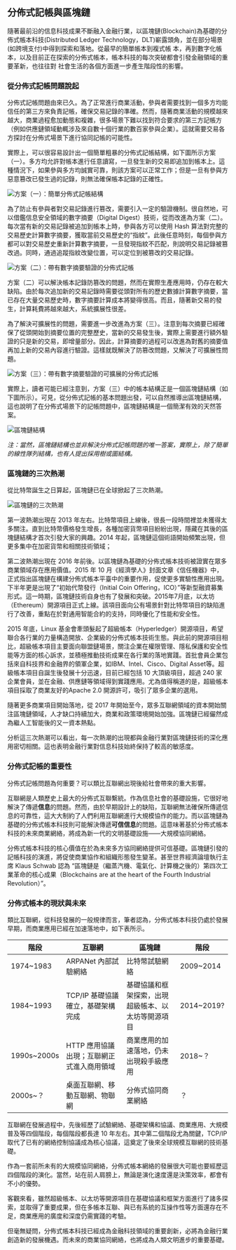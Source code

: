 ## 分佈式記帳與區塊鏈

隨著最前沿的信息科技成果不斷融入金融行業，以區塊鏈(Blockchain)為基礎的分佈式帳本科技(Distributed Ledger Technology，DLT)嶄露頭角，並在部分場景(如跨境支付)中得到探索和落地。從最早的簡單帳本到複式帳 本，再到數字化帳本，以及目前正在探索的分佈式帳本，帳本科技的每次突破都會引發金融領域的重要革新，也往往對 社會生活的各個方面進一步產生階段性的影響。

### 從分佈式記帳問題說起

分佈式記帳問題由來已久。為了正常進行商業活動，參與者需要找到一個多方均能信任的第三方來負責記帳，確保交易記錄的準確。然而，隨著商業活動的規模越來越大，商業過程愈加動態和複雜，很多場景下難以找到符合要求的第三方記帳方（例如供應鏈領域動輒涉及來自數十個行業的數百家參與企業）。這就需要交易各方探討在分佈式場景下進行協同記帳的可能性。

實際上，可以很容易設計出一個簡單粗暴的分佈式記帳結構，如下圖所示方案（一）。多方均允許對帳本進行任意讀寫，一旦發生新的交易即追加到帳本上。這種情況下，如果參與多方均誠實可靠，則該方案可以正常工作；但是一旦有參與方惡意篡改已發生過的記錄，則無法確保帳本記錄的正確性。

![方案（一）：簡單分佈式記帳結構](_images/dlt-01.png)

為了防止有參與者對交易記錄進行篡改，需要引入一定的驗證機制。很自然地，可以借鑑信息安全領域的數字摘要（Digital Digest）技術，從而改進為方案（二）。每次當有新的交易記錄被追加到帳本上時，參與各方可以使用 Hash 算法對完整的交易歷史計算數字摘要，獲取當前交易歷史的“指紋”。此後任意時刻，每個參與方都可以對交易歷史重新計算數字摘要，一旦發現指紋不匹配，則說明交易記錄被篡改過。同時，通過追蹤指紋改變位置，可以定位到被篡改的交易記錄。

![方案（二）：帶有數字摘要驗證的分佈式記帳](_images/dlt-02.png)

方案（二）可以解決帳本記錄防篡改的問題，然而在實際生產應用時，仍存在較大缺陷。由於每次追加新的交易記錄時需要從頭對所有的歷史數據計算數字摘要，當已存在大量交易歷史時，數字摘要計算成本將變得很高。而且，隨著新交易的發生，計算耗費將越來越大，系統擴展性很差。

為了解決可擴展性的問題，需要進一步改進為方案（三）。注意到每次摘要已經確保了從頭開始到摘要位置的完整歷史，當新的交易發生後，實際上需要進行額外驗證的只是新的交易，即增量部分。因此，計算摘要的過程可以改進為對舊的摘要值再加上新的交易內容進行驗證。這樣就既解決了防篡改問題，又解決了可擴展性問題。

![方案（三）：帶有數字摘要驗證的可擴展的分佈式記帳](_images/dlt-03.png)

實際上，讀者可能已經注意到，方案（三）中的帳本結構正是一個區塊鏈結構（如下圖所示）。可見，從分佈式記帳的基本問題出發，可以自然推導出區塊鏈結構，這也說明了在分佈式場景下的記帳問題中，區塊鏈結構是一個簡潔有效的天然答案。

![區塊鏈結構](_images/blockchain.png)

*注：當然，區塊鏈結構也並非解決分佈式記帳問題的唯一答案，實際上，除了簡單的線性隊列結構，也有人提出採用樹或圖結構。*

### 區塊鏈的三次熱潮

從比特幣誕生之日算起，區塊鏈已在全球掀起了三次熱潮。

![區塊鏈的三次熱潮](_images/3-hops.png)

第一波熱潮出現在 2013 年左右。比特幣項目上線後，很長一段時間裡並未獲得太多關注。直到比特幣價格發生增長，各種加密貨幣項目紛紛出現，隱藏在其後的區塊鏈結構才首次引發大家的興趣。2014 年起，區塊鏈這個術語開始頻繁出現，但更多集中在加密貨幣和相關技術領域；

第二波熱潮出現在 2016 年前後。以區塊鏈為基礎的分佈式帳本技術被證實在眾多商業領域存在應用價值。2015 年 10 月《經濟學人》封面文章《信任機器》中，正式指出區塊鏈在構建分佈式帳本平臺中的重要作用，促使更多實驗性應用出現。下半年更是出現了“初始代幣發行（Initial Coin Offering，ICO）”等新型融資募集形式。這一時期，區塊鏈技術自身也有了發展和突破。2015年7月底，以太坊（Ethereum）開源項目正式上線。該項目面向公有場景針對比特幣項目的缺陷進行了改善，重點在於對通用智能合約的支持，同時優化了性能和安全性。

2015 年底，Linux 基金會牽頭髮起了超級帳本（Hyperledger）開源項目，希望聯合各行業的力量構造開放、企業級的分佈式帳本技術生態。與此前的開源項目相比，超級帳本項目主要面向聯盟鏈場景，關注企業在權限管理、隱私保護和安全性能等方面的核心訴求，並積極推動技術成果在各行業的落地實踐。首批會員企業包括來自科技界和金融界的領軍企業，如IBM、Intel、Cisco、Digital Asset等。超級帳本項目自誕生後發展十分迅速，目前已經包括 10 大頂級項目，超過 240 家企業會員，並在金融、供應鏈等領域得到實踐應用。尤為值得稱道的是，超級帳本項目採取了商業友好的Apache 2.0 開源許可，吸引了眾多企業的選用。

隨著更多商業項目開始落地，從 2017 年開始至今，眾多互聯網領域的資本開始關注區塊鏈領域，人才缺口持續加大，商業和政策環境開始加強。區塊鏈已經儼然成為繼人工智能後的又一資本熱點。

分析這三次熱潮可以看出，每一次熱潮的出現都與金融行業對區塊鏈技術的深化應用密切相關。這也表明金融行業對信息科技始終保持了較高的敏感度。

### 分佈式記帳的重要性

分佈式記帳問題為何重要？可以類比互聯網出現後給社會帶來的重大影響。

互聯網是人類歷史上最大的分佈式互聯繫統。作為信息社會的基礎設施，它很好地解決了傳遞**信息**的問題。然而，由於早期設計上的缺陷，互聯網無法確保所傳遞信息的可靠性，這大大制約了人們利用互聯網進行大規模協作的能力。而以區塊鏈為基礎的分佈式帳本科技則可能解決傳遞**可信信息**的問題。這意味著基於分佈式帳本科技的未來商業網絡，將成為新一代的文明基礎設施——大規模協同網絡。

分佈式帳本科技的核心價值在於為未來多方協同網絡提供可信基礎。區塊鏈引發的記帳科技的演進，將促使商業協作和組織形態發生變革。甚至世界經濟論壇執行主席 Klaus Schwab 認為 “區塊鏈是（繼蒸汽機、電氣化、計算機之後的）第四次工業革命的核心成果（Blockchains are at the heart of the Fourth Industrial Revolution）”。

### 分佈式帳本的現狀與未來

類比互聯網，從科技發展的一般規律而言，筆者認為，分佈式帳本科技仍處於發展早期，而商業應用已經在加速落地中，如下表所示。

階段 | 互聯網 | 區塊鏈 | 階段
-- | -- | -- | --
1974~1983 | ARPANet 內部試驗網絡 | 比特幣試驗網絡 | 2009~2014
1984~1993 | TCP/IP 基礎協議確立，基礎架構完成 | 基礎協議和框架探索，出現超級帳本、以太坊等開源項目 | 2014~2019?
1990s~2000s | HTTP 應用協議出現；互聯網正式進入商用領域 | 商業應用的加速落地，仍未出現殺手級應用 | 2018~？
2000s~？ | 桌面互聯網、移動互聯網、物聯網 | 分佈式協同商業網絡 | ？

互聯網在發展過程中，先後經歷了試驗網絡、基礎架構和協議、商業應用、大規模普及等四個階段，每個階段都長達 10 年左右。其中第二個階段尤為關鍵，TCP/IP 取代了已有的網絡控制協議成為核心協議，這奠定了後來全球規模互聯網的技術基礎。

作為一套前所未有的大規模協同網絡，分佈式帳本網絡的發展很大可能也要經歷這四個階段的演化。當然，站在前人肩膀上，無論是演化速度還是決策效率，都會有不小的優勢。

客觀來看，雖然超級帳本、以太坊等開源項目在基礎協議和框架方面進行了諸多探索，並取得了重要成果，但在多帳本互聯、與已有系統的互操作性等方面還存在不足，商業應用的廣度和深度仍需實踐的考驗。

但毫無疑問，分佈式帳本科技已經成為金融科技領域的重要創新，必將為金融行業創造新的發展機遇。而未來的商業協同網絡，也將成為人類文明進步的重要基礎。

